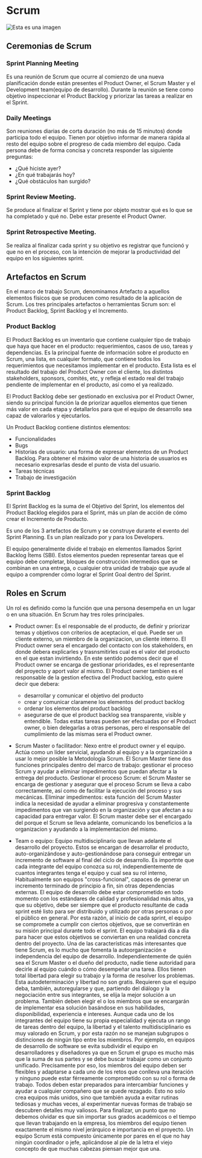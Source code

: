 # Scrum

![Esta es una imagen](https://miro.medium.com/max/1200/1*9y2sMFou3w-FjWBVt_2ibA.png)

## Ceremonias de Scrum
### Sprint Planning Meeting 
Es una reunión de Scrum que ocurre al comienzo de una nueva planificación donde están presentes el Product Owner, el Scrum Master y el Development team(equipo de desarrollo). Durante la reunión se tiene como objetivo inspeccionar el Product Backlog y priorizar las tareas a realizar en el Sprint.
### Daily Meetings
Son reuniones diarias de corta duración (no más de 15 minutos) donde participa todo el equipo. Tienen por objetivo informar de manera rápida al resto del equipo sobre el progreso de cada miembro del equipo. 
Cada persona debe de forma concisa y concreta responder las siguiente preguntas:
- ¿Qué hiciste ayer?
- ¿En qué trabajarás hoy?
- ¿Qué obstáculos han surgido?
### Sprint Review Meeting.
Se produce al finalizar el Sprint y tiene por objeto mostrar qué es lo que se ha completado y qué no. Debe estar presente el
Product Owner.
### Sprint Retrospective Meeting. 
Se realiza al finalizar cada sprint y su objetivo es registrar que funcionó y que no en el proceso, con la intención de mejorar la productividad del equipo en los siguientes sprint. 


## Artefactos en Scrum
En el marco de trabajo Scrum, denominamos Artefacto a aquellos elementos físicos que se producen como resultado de la aplicación de Scrum. Los tres principales artefactos o herramientas Scrum son: el Product Backlog, Sprint Backlog y el Incremento.

### Product Backlog
El Product Backlog es un inventario que contiene cualquier tipo de trabajo que haya que hacer en el producto: requerimientos, casos de uso, tareas y dependencias. Es la principal fuente de información sobre el producto en Scrum, una lista, en cualquier formato, que contiene todos los requerimientos que necesitamos implementar en el producto. Esta lista es el resultado del trabajo del Product Owner con el cliente, los distintos stakeholders, sponsors, comités, etc, y refleja el estado real del trabajo pendiente de implementar en el producto, así como el ya realizado. 

El Product Backlog debe ser gestionado en exclusiva por el Product Owner, siendo su principal función la de priorizar aquellos elementos que tienen más valor en cada etapa y detallarlos para que el equipo de desarrollo sea capaz de valorarlos y ejecutarlos.

Un Product Backlog contiene distintos elementos:

- Funcionalidades
- Bugs
- Historias de usuario: una forma de expresar elementos de un Product Backlog. Para obtener el máximo valor de una historia de usuarios es necesario expresarlas desde el punto de vista del usuario.
- Tareas técnicas
- Trabajo de investigación


### Sprint Backlog
El Sprint Backlog es la suma de el Objetivo del Sprint, los elementos del Product Backlog elegidos para el Sprint, más un plan de acción de cómo crear el Incremento de Producto.

Es uno de los 3 artefactos de Scrum y se construye durante el evento del Sprint Planning. Es un plan realizado por y para los Developers.

El equipo generalmente divide el trabajo en elementos llamados Sprint Backlog Ítems (SBI). Estos elementos pueden representar tareas que el equipo debe completar, bloques de construcción intermedios que se combinan en una entrega, o cualquier otra unidad de trabajo que ayude al equipo a comprender cómo lograr el Sprint Goal dentro del Sprint.


## Roles en Scrum
Un rol es definido como la función que una persona desempeña en un lugar o en una situación. En Scrum hay tres roles principales.

- Product owner: Es el responsable de el producto, de definir y priorizar temas y objetivos con criterios de aceptacion, el qué. Puede ser un cliente externo, un miembro de la organizacion, un cliente interno. El Product owner sera el encargado del contacto con los stakeholders, en donde debera explicarles y trasnsmitirles cual es el valor del producto en el que estan invirtiendo. En este sentido podemos decir que el Product owner se encarga de gestionar prioridades, es el representante del proyecto y aport valor al mismo.
  El Product owner tambien es el responsable de la gestion efectiva del Product backlog, esto quiere decir que debera:
  * desarrollar y comunicar el objetivo del producto
  * crear y comunicar claramene los elementos del product backlog
  * ordenar los elementos del product backlog
  * asegurarse de que el product backlog sea transparente, visible y entendible.
 Todas estas tareas pueden ser efectuadas por el Product owner, o bien delegarlas a otras personas, pero el responsable del cumplimiento de las mismas sera el Product owner.

- Scrum Master o facilitador: Nexo entre el product owner y el equipo. Actúa como un líder servicial, ayudando al equipo y a la organización a usar lo mejor posible  la Metodología Scrum. El Scrum Master tiene dos funciones principales dentro del marco de trabajo: gestionar el proceso Scrum y ayudar a eliminar impedimentos que puedan afectar a la entrega del producto.
Gestionar el proceso Scrum: el Scrum Master se encarga de gestionar y asegurar que el proceso Scrum se lleva a cabo correctamente, así como de facilitar la ejecución del proceso y sus mecánicas.
Eliminar impedimentos: esta función del Scrum Master indica la necesidad de ayudar a eliminar progresiva y constantemente impedimentos que van surgiendo en la organización y que afectan a su capacidad para entregar valor.
El Scrum master debe ser el encargado del porque el Scrum se lleva adelante, comunicando los beneficios a la organizacion y ayudando a la implementacion del mismo. 

- Team o equipo: Equipo multidisciplinario que llevan adelante el desarrollo del proyecto. Estos se encargan de desarrollar el producto, auto-organizándose y auto-gestionándose para conseguir entregar un incremento de software al final del ciclo de desarrollo. Es importnte que cada integrante del equipo conozca su rol, independientemente de cuantos integrantes tenga el equipo y cual sea su rol interno, Habitualmente son equipos "cross-funcional", capaces de generar un incremento terminado de principio a fin, sin otras dependencias externas.
El equipo de desarrollo debe estar comprometido en todo momento con los estándares de calidad y profesionalidad más altos, ya que su objetivo, debe ser siempre que el producto resultante de cada sprint esté listo para ser distribuido y utilizado por otras personas o por el público en general. Por esta razón, al inicio de cada sprint, el equipo se compromete a cumplir con ciertos objetivos, que se convertirán en su misión principal durante todo el sprint. El equipo trabajará día a día para hacer que estos objetivos se conviertan en una realidad concreta dentro del proyecto. Una de las características más interesantes que tiene Scrum, es lo mucho que fomenta la autoorganización e independencia del equipo de desarrollo. Independientemente de quién sea el Scrum Master o el dueño del producto, nadie tiene autoridad para decirle al equipo cuándo o cómo desempeñar una tarea. Ellos tienen total libertad para elegir su trabajo y la forma de resolver los problemas. Esta autodeterminación y libertad no son gratis. Requieren que el equipo deba, también, autoregularse y que, partiendo del diálogo y la negociación entre sus integrantes, se elija la mejor solución a un problema. También deben elegir el o los miembros que se encargarán de implementar esa solución basándose en sus habilidades, disponibilidad, experiencia e intereses. Aunque cada uno de los integrantes del equipo tiene su propia especialidad y ejecuta un rango de tareas dentro del equipo, la libertad y el talento multidisciplinario es muy valorado en Scrum, y por esta razón no se manejan subgrupos o distinciones de ningún tipo entre los miembros. Por ejemplo, en equipos de desarrollo de software se evita subdividir el equipo en desarrolladores y diseñadores ya que en Scrum el grupo es mucho más que la suma de sus partes y se debe buscar trabajar como un conjunto unificado. Precisamente por eso, los miembros del equipo deben ser flexibles y adaptarse a cada uno de los retos que conlleva una iteración y ninguno puede estar férreamente comprometido con su rol o forma de trabajo. Todos deben estar preparados para intercambiar funciones y ayudar a cualquier compañero que se quede rezagado. Esto no solo crea equipos más unidos, sino que también ayuda a evitar rutinas tediosas y muchas veces, al experimentar nuevas formas de trabajo se descubren detalles muy valiosos. Para finalizar, un punto que no debemos olvidar es que sin importar sus grados académicos o el tiempo que llevan trabajando en la empresa, los miembros del equipo tienen exactamente el mismo nivel jerárquico e importancia en el proyecto.
Un equipo Scrum está compuesto únicamente por pares en el que no hay ningún coordinador o jefe, aplicándose al pie de la letra el viejo concepto de que muchas cabezas piensan mejor que una.

